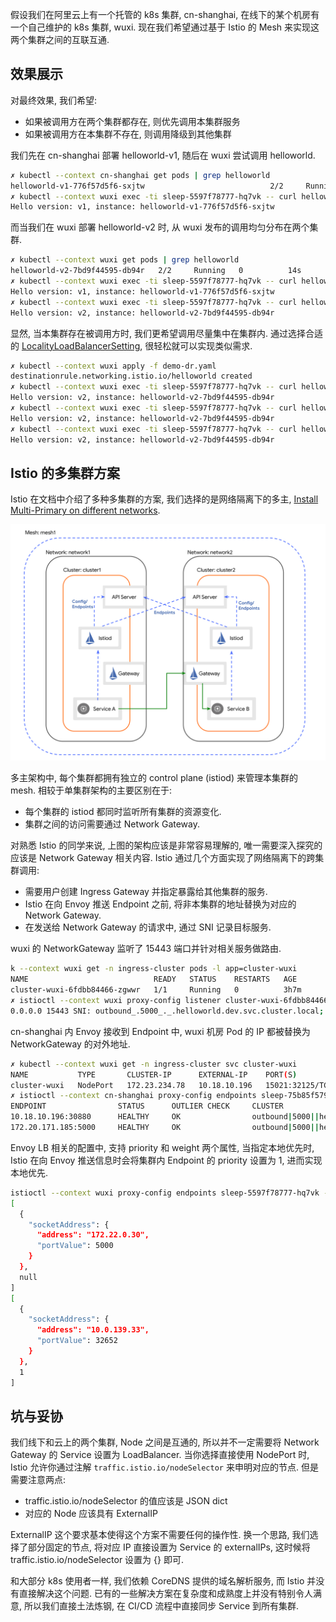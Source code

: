 假设我们在阿里云上有一个托管的 k8s 集群, cn-shanghai,
在线下的某个机房有一个自己维护的 k8s 集群, wuxi.
现在我们希望通过基于 Istio 的 Mesh 来实现这两个集群之间的互联互通.

## 效果展示
对最终效果, 我们希望:
- 如果被调用方在两个集群都存在, 则优先调用本集群服务
- 如果被调用方在本集群不存在, 则调用降级到其他集群

我们先在 cn-shanghai 部署 helloworld-v1, 随后在 wuxi 尝试调用 helloworld.
```bash
✗ kubectl --context cn-shanghai get pods | grep helloworld
helloworld-v1-776f57d5f6-sxjtw                            2/2     Running            0               162m
✗ kubectl --context wuxi exec -ti sleep-5597f78777-hq7vk -- curl helloworld.dev:5000/hello
Hello version: v1, instance: helloworld-v1-776f57d5f6-sxjtw
```

而当我们在 wuxi 部署 helloworld-v2 时, 从 wuxi 发布的调用均匀分布在两个集群.
```bash
✗ kubectl --context wuxi get pods | grep helloworld
helloworld-v2-7bd9f44595-db94r   2/2     Running   0          14s
✗ kubectl --context wuxi exec -ti sleep-5597f78777-hq7vk -- curl helloworld.dev:5000/hello
Hello version: v1, instance: helloworld-v1-776f57d5f6-sxjtw
✗ kubectl --context wuxi exec -ti sleep-5597f78777-hq7vk -- curl helloworld.dev:5000/hello
Hello version: v2, instance: helloworld-v2-7bd9f44595-db94r
```

显然, 当本集群存在被调用方时, 我们更希望调用尽量集中在集群内.
通过选择合适的 [LocalityLoadBalancerSetting](https://istio.io/latest/docs/reference/config/networking/destination-rule/#LocalityLoadBalancerSetting), 很轻松就可以实现类似需求.
```bash
✗ kubectl --context wuxi apply -f demo-dr.yaml
destinationrule.networking.istio.io/helloworld created
✗ kubectl --context wuxi exec -ti sleep-5597f78777-hq7vk -- curl helloworld.dev:5000/hello
Hello version: v2, instance: helloworld-v2-7bd9f44595-db94r
✗ kubectl --context wuxi exec -ti sleep-5597f78777-hq7vk -- curl helloworld.dev:5000/hello
Hello version: v2, instance: helloworld-v2-7bd9f44595-db94r
✗ kubectl --context wuxi exec -ti sleep-5597f78777-hq7vk -- curl helloworld.dev:5000/hello
Hello version: v2, instance: helloworld-v2-7bd9f44595-db94r
```

## Istio 的多集群方案
Istio 在文档中介绍了多种多集群的方案, 我们选择的是网络隔离下的多主,
[Install Multi-Primary on different networks](https://istio.io/latest/docs/setup/install/multicluster/multi-primary_multi-network/).

![Multiple primary clusters on separate networks](../images/mc-istio-arch.svg)

多主架构中, 每个集群都拥有独立的 control plane (istiod) 来管理本集群的 mesh.
相较于单集群架构的主要区别在于:
- 每个集群的 istiod 都同时监听所有集群的资源变化.
- 集群之间的访问需要通过 Network Gateway.

对熟悉 Istio 的同学来说, 上图的架构应该是非常容易理解的,
唯一需要深入探究的应该是 Network Gateway 相关内容.
Istio 通过几个方面实现了网络隔离下的跨集群调用:
- 需要用户创建 Ingress Gateway 并指定暴露给其他集群的服务.
- Istio 在向 Envoy 推送 Endpoint 之前, 将非本集群的地址替换为对应的 Network Gateway.
- 在发送给 Network Gateway 的请求中, 通过 SNI 记录目标服务.

wuxi 的 NetworkGateway 监听了 15443 端口并针对相关服务做路由.
```bash
k --context wuxi get -n ingress-cluster pods -l app=cluster-wuxi
NAME                            READY   STATUS    RESTARTS   AGE
cluster-wuxi-6fdbb84466-zgwwr   1/1     Running   0          3h7m
✗ istioctl --context wuxi proxy-config listener cluster-wuxi-6fdbb84466-zgwwr.ingress-cluster --port 15443 | grep helloworld
0.0.0.0 15443 SNI: outbound_.5000_._.helloworld.dev.svc.cluster.local; App: istio,istio-peer-exchange,istio-http/1.0,istio-http/1.1,istio-h2                       Cluster: outbound_.5000_._.helloworld.dev.svc.cluster.local
```

cn-shanghai 内 Envoy 接收到 Endpoint 中, wuxi 机房 Pod 的 IP 都被替换为 NetworkGateway 的对外地址.
```bash
✗ kubectl --context wuxi get -n ingress-cluster svc cluster-wuxi
NAME           TYPE       CLUSTER-IP      EXTERNAL-IP    PORT(S)                                                           AGE
cluster-wuxi   NodePort   172.23.234.78   10.18.10.196   15021:32125/TCP,15443:30880/TCP,15012:30500/TCP,15017:32230/TCP   3h50m
✗ istioctl --context cn-shanghai proxy-config endpoints sleep-75b85f5796-f6k89 --cluster "outbound|5000||helloworld.dev.svc.cluster.local"
ENDPOINT                STATUS      OUTLIER CHECK     CLUSTER
10.18.10.196:30880      HEALTHY     OK                outbound|5000||helloworld.dev.svc.cluster.local
172.20.171.185:5000     HEALTHY     OK                outbound|5000||helloworld.dev.svc.cluster.local
```

Envoy LB 相关的配置中, 支持 priority 和 weight 两个属性, 当指定本地优先时,
Istio 在向 Envoy 推送信息时会将集群内 Endpoint 的 priority 设置为 1, 进而实现本地优先.
```bash
istioctl --context wuxi proxy-config endpoints sleep-5597f78777-hq7vk --cluster "outbound|5000||helloworld.dev.svc.cluster.local" -o json | jq '.[].hostStatuses[] | [.address, .priority]'
[
  {
    "socketAddress": {
      "address": "172.22.0.30",
      "portValue": 5000
    }
  },
  null
]
[
  {
    "socketAddress": {
      "address": "10.0.139.33",
      "portValue": 32652
    }
  },
  1
]
```

## 坑与妥协
我们线下和云上的两个集群, Node 之间是互通的,
所以并不一定需要将 Network Gateway 的 Service 设置为 LoadBalancer.
当你选择直接使用 NodePort 时, Istio 允许你通过注解 `traffic.istio.io/nodeSelector` 来申明对应的节点.
但是需要注意两点:
- traffic.istio.io/nodeSelector 的值应该是 JSON dict
- 对应的 Node 应该具有 ExternalIP

ExternalIP 这个要求基本使得这个方案不需要任何的操作性. 换一个思路, 我们选择了部分固定的节点,
将对应 IP 直接设置为 Service 的 externalIPs, 这时候将 traffic.istio.io/nodeSelector 设置为 {} 即可.

和大部分 k8s 使用者一样, 我们依赖 CoreDNS 提供的域名解析服务, 而 Istio 并没有直接解决这个问题.
已有的一些解决方案在复杂度和成熟度上并没有特别令人满意, 所以我们直接土法炼钢, 在 CI/CD 流程中直接同步 Service 到所有集群.
